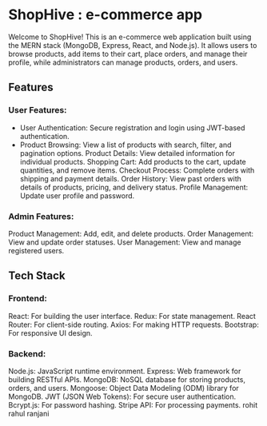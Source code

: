 # ShopHive : e-commerce app
Welcome to ShopHive!
This is an e-commerce web application built using the MERN stack (MongoDB, Express, React, and Node.js). It allows users to browse products, add items to their cart, place orders, and manage their profile, while administrators can manage products, orders, and users.
## Features
### User Features:
- User Authentication: Secure registration and login using JWT-based authentication.
- Product Browsing: View a list of products with search, filter, and pagination options.
Product Details: View detailed information for individual products.
Shopping Cart: Add products to the cart, update quantities, and remove items.
Checkout Process: Complete orders with shipping and payment details.
Order History: View past orders with details of products, pricing, and delivery status.
Profile Management: Update user profile and password.
### Admin Features:
Product Management: Add, edit, and delete products.
Order Management: View and update order statuses.
User Management: View and manage registered users.
## Tech Stack
### Frontend:
React: For building the user interface.
Redux: For state management.
React Router: For client-side routing.
Axios: For making HTTP requests.
Bootstrap: For responsive UI design.
### Backend:
Node.js: JavaScript runtime environment.
Express: Web framework for building RESTful APIs.
MongoDB: NoSQL database for storing products, orders, and users.
Mongoose: Object Data Modeling (ODM) library for MongoDB.
JWT (JSON Web Tokens): For secure user authentication.
Bcrypt.js: For password hashing.
Stripe API: For processing payments.
rohit
rahul
ranjani

